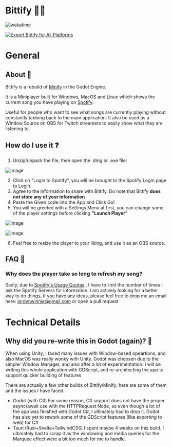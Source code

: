 # Bittify 🎵🎶

[![wakatime](https://wakatime.com/badge/user/f5667326-f378-4a99-aacd-abd866a8364d/project/c531fef6-7f26-4dc9-9ce5-bae4281ad3a8.svg)](https://wakatime.com/badge/user/f5667326-f378-4a99-aacd-abd866a8364d/project/c531fef6-7f26-4dc9-9ce5-bae4281ad3a8)

[![Export Bittify for All Platforms](https://github.com/Jyodann/Bittify/actions/workflows/godot_deploy.yml/badge.svg)](https://github.com/Jyodann/Bittify/actions/workflows/godot_deploy.yml)
# General
## About 🐳
Bittify is a rebuild of [Minify](https://github.com/Jyodann/MinifyPlayer/) in the Godot Engine. 

It is a Miniplayer built for Windows, MacOS and Linux which shows the current song you have playing on [Spotify](https://www.spotify.com/us/download/). 

Useful for people who want to see what songs are currently playing without constantly tabbing back to the main application. It also be used as a Window Source on OBS for Twitch streamers to easily show what they are listening to.

## How do I use it ❓
1. Unzip/unpack the file, then open the .dmg or .exe file:

![image](https://github.com/Jyodann/Bittify/assets/48559311/3d95e107-7aef-497d-9fe0-a022ff8781c2)

2. Click on "Login to Spotify", you will be brought to the Spotify Login page to Login.
3. Agree to the Information to share with Bittify. Do note that Bittify **does not store any of your information**
4. Paste the Given code into the App and Click Go!
5. You will be greeted with a Settings Menu at first, you can change some of the player settings before clicking **"Launch Player"**

![image](https://github.com/Jyodann/Bittify/assets/48559311/9e65da2e-7844-4e8a-a9c4-5a544fa2d5fc)

![image](https://github.com/Jyodann/Bittify/assets/48559311/772fa42c-6afc-44de-9771-d16dd2e46d4b)


6. Feel free to resize the player to your liking, and use it as an OBS source. 

## FAQ 🤔

### Why does the player take so long to refresh my song?

Sadly, due to [Spotify's Usage Quotas](https://developer.spotify.com/policy#vii-access-usage-and-quotas) , I have to limit the number of times I ask the Spotify Servers for information. I am actively looking for a better way to do things, if you have any ideas, please feel free to drop me an email here: jordynwinnie@gmail.com or open a pull request

# Technical Details
## Why did you re-write this in Godot (again)? 💭

When using Unity, I faced many issues with Window-based opeartions, and also MacOS was really wonky with Unity. Godot was choosen due to the simpler Window Manager, and also after a lot of experimentation. I will be writing this whole application with GDScript, and re-architecting the app to support quicker building of features. 

There are actually a few other builds of Bittify/Minify, here are some of them and the issues I have faced:

- Godot (with C#)
    For some reason, C# support does not have the proper async/await use with the HTTPRequest Node, so even though a lot of the app was finished with Godot C#, I ultimately had to drop it. Godot has also yet to rework some of the GDScript features (like exporting to web) for C#
- Tauri (Rust+Svelte+TailwindCSS)
    I spent maybe 4 weeks on this build. I ultimately had to scrap it as the windowing and media queries for the Marquee effect were a bit too much for me to handle. 
    
